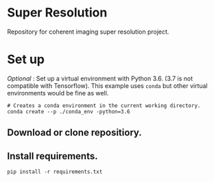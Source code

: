 # Super Resolution
Repository for coherent imaging super resolution project.


# Set up
*Optional* :
Set up a virtual environment with Python 3.6.  (3.7 is not compatible with Tensorflow).
This example uses `conda` but other virtual environments would be fine as well.

<pre><code># Creates a conda environment in the current working directory.
conda create --p ./conda_env -python=3.6
</code></pre>
## Download or clone repositiory.
## Install requirements.
`pip install -r requirements.txt`
